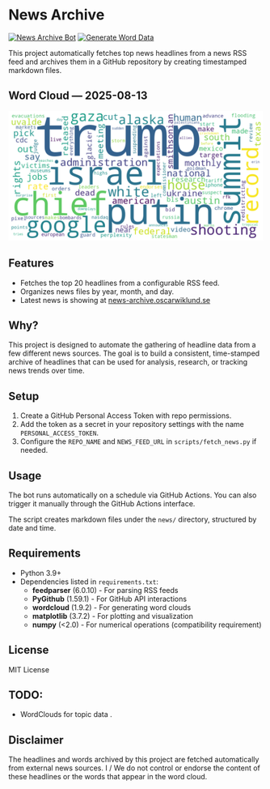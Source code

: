 # News Archive 
[![News Archive Bot](https://github.com/wklnd/news-archive/actions/workflows/news-archive.yml/badge.svg)](https://github.com/wklnd/news-archive/actions/workflows/news-archive.yml)
[![Generate Word Data](https://github.com/wklnd/news-archive/actions/workflows/word_data.yml/badge.svg)](https://github.com/wklnd/news-archive/actions/workflows/word_data.yml)

This project automatically fetches top news headlines from a news RSS feed and archives them in a GitHub repository by creating timestamped markdown files.


## Word Cloud — 2025-08-13

![Word Cloud](https://raw.githubusercontent.com/wklnd/news-archive/main/media/wordcloud-yesterday.png)


## Features

- Fetches the top 20 headlines from a configurable RSS feed.
- Organizes news files by year, month, and day.
- Latest news is showing at [news-archive.oscarwiklund.se](https://news-archive.oscarwiklund.se)
  


## Why?

This project is designed to automate the gathering of headline data from a few different news sources. The goal is to build a consistent, time-stamped archive of headlines that can be used for analysis, research, or tracking news trends over time.


## Setup

1. Create a GitHub Personal Access Token with repo permissions.
2. Add the token as a secret in your repository settings with the name `PERSONAL_ACCESS_TOKEN`.
3. Configure the `REPO_NAME` and `NEWS_FEED_URL` in `scripts/fetch_news.py` if needed.

## Usage

The bot runs automatically on a schedule via GitHub Actions. You can also trigger it manually through the GitHub Actions interface.

The script creates markdown files under the `news/` directory, structured by date and time.

## Requirements

- Python 3.9+
- Dependencies listed in `requirements.txt`:
  - **feedparser** (6.0.10) - For parsing RSS feeds
  - **PyGithub** (1.59.1) - For GitHub API interactions
  - **wordcloud** (1.9.2) - For generating word clouds
  - **matplotlib** (3.7.2) - For plotting and visualization
  - **numpy** (<2.0) - For numerical operations (compatibility requirement)



## License

MIT License


## TODO:

- WordClouds for topic data .


## Disclaimer
The headlines and words archived by this project are fetched automatically from external news sources. I / We do not control or endorse the content of these headlines or the words that appear in the word cloud.

